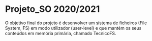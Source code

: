 # Projeto_SO 2020/2021

O objetivo final do projeto é desenvolver um sistema de ficheiros (File System, FS) em modo utilizador (user-level) e que mantém os seus conteúdos em memória primária, chamado TecnicoFS.

